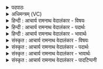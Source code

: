 <details><summary>पदपाठः</summary>

प्र꣢। के꣣तु꣡ना꣢। बृ꣣हता꣢। या꣣ति। अग्निः꣢। आ। रो꣡द꣢꣯सी꣣इ꣡ति꣢। वृ꣣षभः꣢। रो꣣रवीति। दिवः꣢। चि꣣त्। अ꣡न्ता꣢꣯त्। उ꣣पमा꣢म्। उ꣣प। मा꣢म्। उत्। आ꣣नट्। अपा꣢म्। उ꣣प꣡स्थे꣢। उ꣣प꣡। स्थे꣣। महिषः꣢। व꣣वर्ध। ७१।
</details>

<details><summary>अधिमन्त्रम् (VC)</summary>

- अग्निः
- त्रिशिरास्त्वाष्ट्रः
- त्रिष्टुप्
- धैवतः
- आग्नेयं काण्डम्
</details>

<details><summary>हिन्दी : आचार्य रामनाथ वेदालंकार - विषयः</summary>

अब सर्वत्र परमेश्वर की महिमा का दर्शन करते हैं।
</details>

<details><summary>हिन्दी : आचार्य रामनाथ वेदालंकार - पदार्थः</summary>

पदार्थान्वयभाषाः -  (अग्निः) ज्योतिर्मय जगन्नायक परमेश्वर (बृहता) विशाल (केतुना) ज्ञानराशि के साथ (प्रयाति) उपासक को प्राप्त होता है, (रोदसी) आकाश और भूमि में (आ) व्याप्त होता है, (वृषभः) सुख आदि को बरसानेवाला वह (रोरवीति) सबको बार-बार उपदेश करता है। वह (दिवः) द्युलोक के (चित्) भी (अन्तात्) प्रान्त से (उपमाम्) सूर्य के समान प्रकाशक, नक्षत्रों के समान कान्तिमान्, ध्रुव तारे के समान अचल इत्यादि रूप से उपमा को (उदानट्) प्राप्त करता है। (महिषः) महान् वह (अपाम्) जलों के (उपस्थे) स्थिति-स्थान अन्तरिक्ष में भी (ववर्ध) महिमा को प्राप्त किये हुए है ॥९॥ इस मन्त्र में याति, रोरवीति, उदानट्, ववर्ध इन अनेक क्रियाओं का एक कर्ता-कारक से सम्बन्ध होने के कारण दीपक अलङ्कार है ॥९॥
</details>

<details><summary>हिन्दी : आचार्य रामनाथ वेदालंकार - भावार्थः</summary>

भावार्थभाषाः -  एक ही अग्नि जैसे द्युलोक में सूर्य-रूप में, अन्तरिक्ष में विद्युत्-रूप में और पृथिवी पर अग्नि के रूप में भासित होता है, वैसे ही एक ही परमात्मा सूर्य, तारा-मण्डल, बिजली, बादल, अग्नि आदि सब स्थानों में प्रकाशित होता है ॥९॥
</details>

<details><summary>संस्कृत : आचार्य रामनाथ वेदालंकार - विषयः</summary>

अथ सर्वत्र परमेश्वरस्यैव महिमानं पश्यति।
</details>

<details><summary>संस्कृत : आचार्य रामनाथ वेदालंकार - पदार्थः</summary>

पदार्थान्वयभाषाः -  (अग्निः) ज्योतिर्मयो जगन्नायकः परमेश्वरः बृहता महता (केतुना) ज्ञानराशिना सह। केतुः प्रज्ञानाम। निघं० ३।९। (प्रयाति) उपासकं प्राप्नोति। (रोदसी) द्यावापृथिव्यौ (आ) आव्याप्नोति। (वृषभः) सुखादीनां वर्षकः सः (रोरवीति) अतिशयेन पुनः पुनः उपदिशति। रु शब्दे, यङ्लुगन्तोऽयं प्रयोगः। (दिवः) द्युलोकस्य (चित्) अपि (अन्तात्) प्रान्तात् (उपमाम्) सूर्य इव प्रकाशकः, नक्षत्रवत्, कान्तिमान्, ध्रुवतारकवद् अचलः, इत्यादिरूपेण औपम्यम् (उदानट्२) प्राप्नोति। आनट् व्याप्तिकर्मा। निघं० २।१४। उत् पूर्वात् अशूङ् व्याप्तौ, स्वादिः, लङि व्यत्ययेन परस्मैपदं श्नमागमश्च। (महिषः) महान् सः। महिषः इति महन्नाम। निघं० ३।३। (अपाम्) उदकानाम् (उपस्थे) उपस्थाने अन्तरिक्षलोकेऽपि (ववर्ध३) महिमानम् अधिगच्छति ॥९॥ अत्र याति, रोरवीति, उदानट्, ववर्ध इत्यनेकक्रियाणाम् एककर्तृकारकसम्बन्धाद् दीपकालङ्कारः ॥९॥
</details>

<details><summary>संस्कृत : आचार्य रामनाथ वेदालंकार - भावार्थः</summary>

भावार्थभाषाः -  एक एवाग्निर्यथा दिवि सूर्यरूपेण, गगने विद्युद्रूपेण, पृथिव्यां च वह्निरूपेण भासते तद्वदेकोऽपि परमेश्वरः सूर्ये, तारामण्डले, विद्युति, पर्जन्ये, वह्न्यादौ च सर्वत्र प्रकाशते ॥९॥
</details>

<details><summary>संस्कृत : आचार्य रामनाथ वेदालंकार - पादटिप्पनी</summary>

टिप्पणी:   १. ऋ० १०।८।१ दिवश्चिदन्ताँ उपमाँ उदानळपामुपस्थे इति पाठः। अ० १८।३।६५, ऋषिः अथर्वा, देवता यमः, यात्यग्नि इत्यत्र भात्यग्नि इति पाठः। २. उत् आनट् ऊर्ध्वं व्याप्नोति—इति वि०। उदाप्नोति, नशेर्व्याप्तिकर्मणो रूपम् उदानडिति—भ०। अश्नोतेर्व्यत्ययेन परस्मैपदं, तिपो हल्ङ्यादिलोपः—इति सा०। ३. छन्दसि वर्द्धनार्थो वृधु धातुः परस्मैपदेऽपि प्रयुज्यते, यथा वर्धति ऋ० ८।१५।८, वर्धन्तु ऋ० १।५।८, वर्धतम् ऋ० ४।५०।११ इत्यादि।
</details>